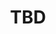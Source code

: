 ﻿---
  name: 20d1t2s7
  title: TBD
  content:
  category: Langage
  format: REX
  speakers: TBD
  room: Mezzanine
  time_start: '15:00'
  time_end: '15:45'
---

